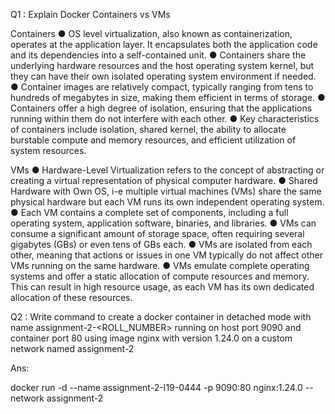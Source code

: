 Q1 : Explain Docker Containers vs VMs


Containers
● OS level virtualization, also known as containerization, operates at the application layer. It encapsulates both the application code and its dependencies into a self-contained unit.
● Containers share the underlying hardware resources and the host operating system kernel, but they can have their own isolated operating system environment if needed.
● Container images are relatively compact, typically ranging from tens to hundreds of megabytes in size, making them efficient in terms of storage.
● Containers offer a high degree of isolation, ensuring that the applications running within them do not interfere with each other.
● Key characteristics of containers include isolation, shared kernel, the ability to allocate burstable compute and memory resources, and efficient utilization of system resources.


VMs
● Hardware-Level Virtualization refers to the concept of abstracting or creating a virtual representation of physical computer hardware.
● Shared Hardware with Own OS, i-e multiple virtual machines (VMs) share the same physical hardware but each VM runs its own independent operating system.
● Each VM contains a complete set of components, including a full operating system, application software, binaries, and libraries.
● VMs can consume a significant amount of storage space, often requiring several gigabytes (GBs) or even tens of GBs each.
● VMs are isolated from each other, meaning that actions or issues in one VM typically do not affect other VMs running on the same hardware.
● VMs emulate complete operating systems and offer a static allocation of compute resources and memory. This can result in high resource usage, as each VM has its own dedicated allocation of these resources.




Q2 : Write command to create a docker container in detached mode with name assignment-2-<ROLL_NUMBER> running on host port 9090 and container port 80 using image nginx with version 1.24.0 on a custom network named assignment-2


Ans: 

docker run -d --name assignment-2-I19-0444 -p 9090:80 nginx:1.24.0 --network assignment-2
